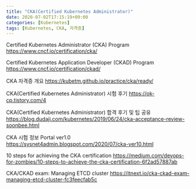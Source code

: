 ```yaml
---
title: "CKA(Certified Kubernetes Administrator)"
date: 2020-07-02T17:15:19+09:00
categories: [Kubernetes]
tags: [Kubernetes, CKA, 자격증]
---
```


Certified Kubernetes Administrator (CKA) Program
 https://www.cncf.io/certification/cka/

Certified Kubernetes Application Developer (CKAD) Program
 https://www.cncf.io/certification/ckad/

CKA 자격증 개요
 https://kubetm.github.io/practice/cka/ready/

CKA(Certified Kubernetes Administrator) 시험 후기
 https://ok-cp.tistory.com/4

CKA(Certified Kubernetes Administrator) 합격 후기 및 팁 공유
 https://blog.dudaji.com/kubernetes/2019/06/24/cka-acceptance-review-soonbee.html

CKA 시험 정보 Portal ver1.0
 https://sysnet4admin.blogspot.com/2020/07/cka-ver10.html

10 steps for achieving the CKA certification
 https://medium.com/devops-for-zombies/10-steps-to-achieve-the-cka-certification-6f2ad57887ab

CKA/CKAD exam: Managing ETCD cluster
 https://itnext.io/cka-ckad-exam-managing-etcd-cluster-fc3feecfab5c